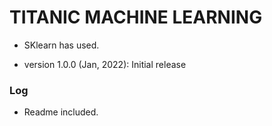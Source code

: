 # TITANIC MACHINE LEARNING 

* SKlearn has used.

- version 1.0.0 (Jan, 2022): Initial release

### Log

- Readme included.